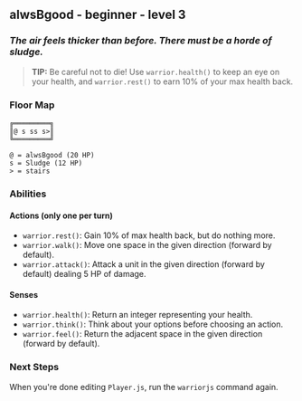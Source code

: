 ## alwsBgood - beginner - level 3

### _The air feels thicker than before. There must be a horde of sludge._

> **TIP:** Be careful not to die! Use `warrior.health()` to keep an eye on your health, and `warrior.rest()` to earn 10% of your max health back.


### Floor Map

```
╔═════════╗
║@ s ss s>║
╚═════════╝

@ = alwsBgood (20 HP)
s = Sludge (12 HP)
> = stairs
```

### Abilities

#### Actions (only one per turn)

* `warrior.rest()`: Gain 10% of max health back, but do nothing more.
* `warrior.walk()`: Move one space in the given direction (forward by default).
* `warrior.attack()`: Attack a unit in the given direction (forward by default) dealing 5 HP of damage.

#### Senses

* `warrior.health()`: Return an integer representing your health.
* `warrior.think()`: Think about your options before choosing an action.
* `warrior.feel()`: Return the adjacent space in the given direction (forward by default).

### Next Steps

When you're done editing `Player.js`, run the `warriorjs` command again.
